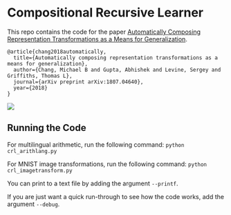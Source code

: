 # Compositional Recursive Learner

This repo contains the code for the paper [Automatically Composing Representation Transformations as a Means for Generalization](https://arxiv.org/abs/1807.04640).

```
@article{chang2018automatically,
  title={Automatically composing representation transformations as a means for generalization},
  author={Chang, Michael B and Gupta, Abhishek and Levine, Sergey and Griffiths, Thomas L},
  journal={arXiv preprint arXiv:1807.04640},
  year={2018}
}
```

![](https://github.com/mbchang/crl/blob/master/figs/main_diagram_final.png)

## Running the Code

For multilingual arithmetic, run the following command: `python crl_arithlang.py`

For MNIST image transformations, run the following command: `python crl_imagetransform.py`

You can print to a text file by adding the argument `--printf`.

If you are just want a quick run-through to see how the code works, add the argument `--debug`.
